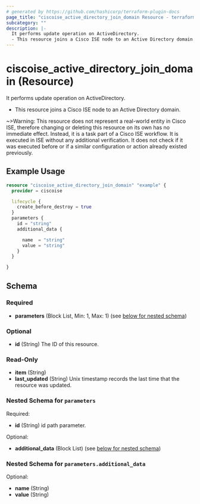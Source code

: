 ```yaml
---
# generated by https://github.com/hashicorp/terraform-plugin-docs
page_title: "ciscoise_active_directory_join_domain Resource - terraform-provider-ciscoise"
subcategory: ""
description: |-
  It performs update operation on ActiveDirectory.
  - This resource joins a Cisco ISE node to an Active Directory domain.
---
```


# ciscoise_active_directory_join_domain (Resource)

It performs update operation on ActiveDirectory.
- This resource joins a Cisco ISE node to an Active Directory domain.

~>Warning: This resource does not represent a real-world entity in Cisco ISE, therefore changing or deleting this resource on its own has no immediate effect. Instead, it is a task part of a Cisco ISE workflow. It is executed in ISE without any additional verification. It does not check if it was executed before or if a similar configuration or action already existed previously.

## Example Usage

```terraform
resource "ciscoise_active_directory_join_domain" "example" {
  provider = ciscoise

  lifecycle {
    create_before_destroy = true
  }
  parameters {
    id = "string"
    additional_data {

      name  = "string"
      value = "string"
    }
  }

}
```

<!-- schema generated by tfplugindocs -->
## Schema

### Required

- **parameters** (Block List, Min: 1, Max: 1) (see [below for nested schema](#nestedblock--parameters))

### Optional

- **id** (String) The ID of this resource.

### Read-Only

- **item** (String)
- **last_updated** (String) Unix timestamp records the last time that the resource was updated.

<a id="nestedblock--parameters"></a>
### Nested Schema for `parameters`

Required:

- **id** (String) id path parameter.

Optional:

- **additional_data** (Block List) (see [below for nested schema](#nestedblock--parameters--additional_data))

<a id="nestedblock--parameters--additional_data"></a>
### Nested Schema for `parameters.additional_data`

Optional:

- **name** (String)
- **value** (String)


